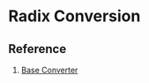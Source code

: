 # Radix Conversion



## Reference
1. [Base Converter](https://github.com/nicoqueijo/Android-Base-Converter)
